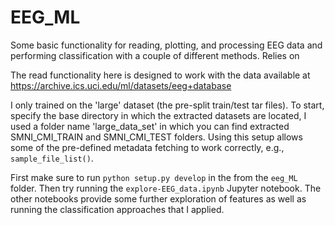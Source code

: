 # EEG_ML
Some basic functionality for reading, plotting, and processing EEG data and
performing classification with a couple of different methods. Relies on

The read functionality here is designed to work with the data available at
https://archive.ics.uci.edu/ml/datasets/eeg+database

I only trained on the 'large' dataset (the pre-split train/test tar files).
To start, specify the base directory in which the extracted datasets are located,
I used a folder name 'large_data_set' in which you can find extracted SMNI_CMI_TRAIN
and SMNI_CMI_TEST folders. Using this setup allows some of the pre-defined
metadata fetching to work correctly, e.g., `sample_file_list()`.

First make sure to run `python setup.py develop` in the from the `eeg_ML` folder.
Then try running the `explore-EEG_data.ipynb` Jupyter notebook. The other notebooks
provide some further exploration of features as well as running the
classification approaches that I applied.
